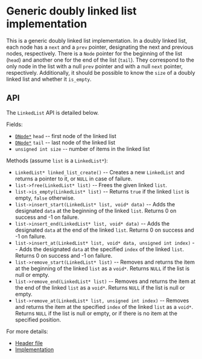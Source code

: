 # Generic doubly linked list implementation

This is a generic doubly linked list implementation. In a doubly linked list, each node has a `next` and a `prev` pointer, designating the next and previous nodes, respectively. There is a `Node` pointer for the beginning of the list (`head`) and another one for the end of the list (`tail`). They correspond to the only node in the list with a null `prev` pointer and with a null `next` pointer, respectively. Additionally, it should be possible to know the `size` of a doubly linked list and whether it `is_empty`. 

## API

The `LinkedList` API is detailed below.

Fields:
  * [`DNode*`](https://github.com/alexandra-zaharia/libgcds/blob/master/include/node.h) `head` -- first node of the linked list
  * [`DNode*`](https://github.com/alexandra-zaharia/libgcds/blob/master/include/node.h) `tail` -- last node of the linked list
  * `unsigned int size` -- number of items in the linked list

Methods (assume `list` is a `LinkedList*`):
  * `LinkedList* linked_list_create()` -- Creates a new `LinkedList` and returns a pointer to it, or `NULL` in case of failure.
  * `list->free(LinkedList* list)` -- Frees the given linked `list`.
  * `list->is_empty(LinkedList* list)` -- Returns `true` if the linked `list` is empty, `false` otherwise.
  * `list->insert_start(LinkedList* list, void* data)` -- Adds the designated `data` at the beginning of the linked `list`. Returns 0 on success and -1 on failure.
  * `list->insert_end(LinkedList* list, void* data)` -- Adds the designated `data` at the end of the linked `list`. Returns 0 on success and -1 on failure.
  * `list->insert_at(LinkedList* list, void* data, unsigned int index)` -- Adds the designated `data` at the specified `index` of the linked `list`. Returns 0 on success and -1 on failure.
  * `list->remove_start(LinkedList* list)` -- Removes and returns the item at the beginning of the linked `list` as a `void*`. Returns `NULL` if the list is null or empty.
  * `list->remove_end(LinkedList* list)` -- Removes and returns the item at the end of the linked `list` as a `void*`. Returns `NULL` if the list is null or empty.
  * `list->remove_at(LinkedList* list, unsigned int index)` -- Removes and returns the item at the specified `index` of the linked `list` as a `void*`. Returns `NULL` if the list is null or empty, or if there is no item at the specified position.

For more details:
  * [Header file](https://github.com/alexandra-zaharia/libgcds/blob/master/include/LinkedList/linked_list.h)
  * [Implementation](https://github.com/alexandra-zaharia/libgcds/blob/master/src/LinkedList/linked_list.c)